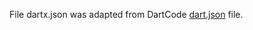 File dartx.json was adapted from DartCode [dart.json](https://github.com/Dart-Code/Dart-Code/tree/master/syntaxes/dart.json) file.
